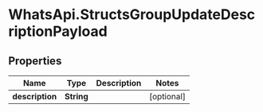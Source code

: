 # WhatsApi.StructsGroupUpdateDescriptionPayload

## Properties

Name | Type | Description | Notes
------------ | ------------- | ------------- | -------------
**description** | **String** |  | [optional] 


